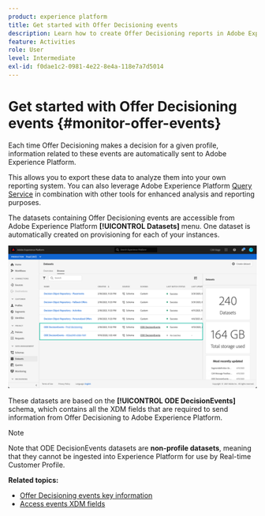 ```yaml
---
product: experience platform
title: Get started with Offer Decisioning events
description: Learn how to create Offer Decisioning reports in Adobe Experience Platform.
feature: Activities
role: User
level: Intermediate
exl-id: f0dae1c2-0981-4e22-8e4a-118e7a7d5014
---
```

# Get started with Offer Decisioning events {#monitor-offer-events}

Each time Offer Decisioning makes a decision for a given profile, information related to these events are automatically sent to Adobe Experience Platform.

This allows you to export these data to analyze them into your own reporting system. You can also leverage Adobe Experience Platform [Query Service](https://experienceleague.adobe.com/docs/experience-platform/query/home.html) in combination with other tools for enhanced analysis and reporting purposes.

The datasets containing Offer Decisioning events are accessible from Adobe Experience Platform **[!UICONTROL Datasets]** menu. One dataset is automatically created on provisioning for each of your instances.

![](../assets/events-datasets-list.png)

These datasets are based on the **[!UICONTROL ODE DecisionEvents]** schema, which contains all the XDM fields that are required to send information from Offer Decisioning to Adobe Experience Platform.  

>[!NOTE]
>
>Note that ODE DecisionEvents datasets are **non-profile datasets**, meaning that they cannot be ingested into Experience Platform for use by Real-time Customer Profile.

**Related topics:**

* [Offer Decisioning events key information](../reports/key-information.md)
* [Access events XDM fields](../reports/xdm-fields.md)
